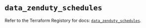 # `data_zenduty_schedules`

Refer to the Terraform Registory for docs: [`data_zenduty_schedules`](https://www.terraform.io/docs/providers/zenduty/d/schedules).
